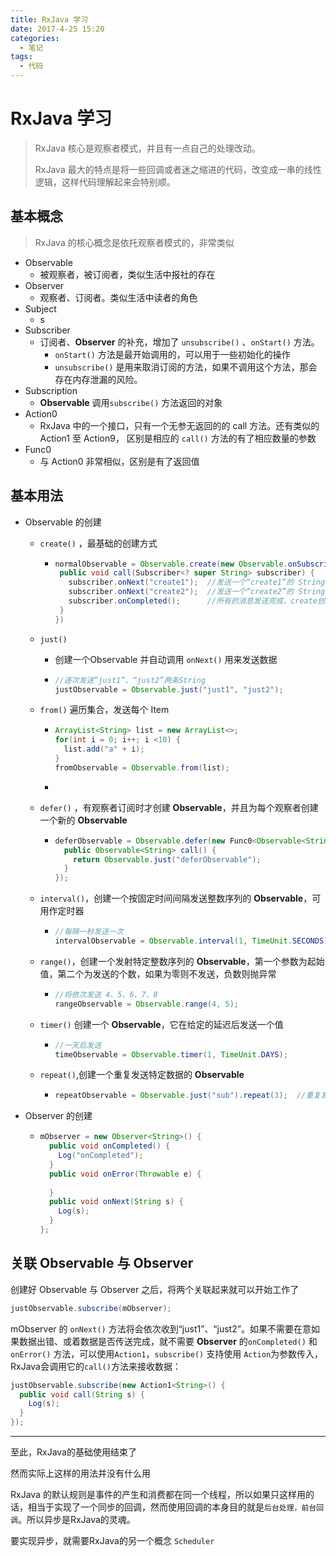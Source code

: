 ```yaml
---
title: RxJava 学习
date: 2017-4-25 15:20
categories:
  - 笔记
tags:
  - 代码
---
```

# RxJava 学习

> RxJava 核心是观察者模式，并且有一点自己的处理改动。
>
> RxJava 最大的特点是将一些回调或者迷之缩进的代码，改变成一串的线性逻辑，这样代码理解起来会特别顺。

## 基本概念

> RxJava 的核心概念是依托观察者模式的，非常类似

* Observable 
  * 被观察者，被订阅者，类似生活中报社的存在
* Observer
  * 观察者、订阅者。类似生活中读者的角色
* Subject
  * s
* Subscriber
  * 订阅者、**Observer** 的补充，增加了 `unsubscribe()` 、`onStart()` 方法。
    * `onStart()` 方法是最开始调用的，可以用于一些初始化的操作
    * `unsubscribe()` 是用来取消订阅的方法，如果不调用这个方法，那会存在内存泄漏的风险。
* Subscription
  * **Observable** 调用`subscribe()` 方法返回的对象
* Action0
  * RxJava 中的一个接口，只有一个无参无返回的的 call 方法。还有类似的 Action1 至 Action9， 区别是相应的 `call()` 方法的有了相应数量的参数
* Func0
  * 与 Action0 非常相似，区别是有了返回值



## 基本用法

* Observable 的创建

  * `create()` ，最基础的创建方式

    * ```java
      normalObservable = Observable.create(new Observable.onSubscribe<String>() {
       public void call(Subscriber<? super String> subscriber) {
         subscriber.onNext("create1");	//发送一个“create1”的 String
         subscriber.onNext("create2");	//发送一个“create2”的 String
         subscriber.onCompleted();		//所有的消息发送完成，create创建方式需要手动调用onCompleted
       } 
      })
      ```

  * `just()` 

    * 创建一个Observable 并自动调用 `onNext()` 用来发送数据

    * ```java
      //逐次发送“just1”、“just2”两条String
      justObservable = Observable.just("just1", "just2");
      ```

  * `from()` 遍历集合，发送每个 Item

    * ```java
      ArrayList<String> list = new ArrayList<>;
      for(int i = 0; i++; i <10) {
        list.add("a" + i);
      }
      fromObservable = Observable.from(list);
      ```

    * ​

  * `defer()` ，有观察者订阅时才创建 **Observable**，并且为每个观察者创建一个新的 **Observable** 

    * ```java
      deferObservable = Observable.defer(new Func0<Observable<String>() {
        public Observable<String> call() {
          return Observable.just("deferObservable");
        }
      });
      ```

  * `interval()`，创建一个按固定时间间隔发送整数序列的 **Observable**，可用作定时器

    * ```java
      //每隔一秒发送一次
      intervalObservable = Observable.interval(1, TimeUnit.SECONDS);
      ```

  * `range()`，创建一个发射特定整数序列的 **Observable**，第一个参数为起始值，第二个为发送的个数，如果为零则不发送，负数则抛异常

    * ```java
      //将依次发送 4、5、6、7、8
      rangeObservable = Observable.range(4, 5);
      ```

  * `timer()` 创建一个 **Observable**，它在给定的延迟后发送一个值

    * ```java
      //一天后发送
      timeObservable = Observable.timer(1, TimeUnit.DAYS);
      ```

  * `repeat()`,创建一个重复发送特定数据的 **Observable**

    * ```java
      repeatObservable = Observable.just("sub").repeat(3);	//重复发送3次
      ```

* Observer 的创建

  * ```java
    mObserver = new Observer<String>() {
      public void onCompleted() {
        Log("onCompleted");
      }
      public void onError(Throwable e) {
        
      }
      public void onNext(String s) {
        Log(s);
      }
    };
    ```

## 关联 Observable 与 Observer

创建好 Observable 与 Observer 之后，将两个关联起来就可以开始工作了

```java
justObservable.subscribe(mObserver);
```

mObserver 的 `onNext()` 方法将会依次收到“just1”、“just2”。如果不需要在意如果数据出错、或着数据是否传送完成，就不需要 **Observer** 的`onCompleted()` 和`onError()` 方法，可以使用`Action1`，`subscribe()` 支持使用 `Action`为参数传入，RxJava会调用它的`call()`方法来接收数据：

```java
justObservable.subscribe(new Action1<String>() {
  public void call(String s) {
    Log(s);
  }
});
```

---

至此，RxJava的基础使用结束了

然而实际上这样的用法并没有什么用

RxJava 的默认规则是事件的产生和消费都在同一个线程，所以如果只这样用的话，相当于实现了一个同步的回调，然而使用回调的本身目的就是`后台处理，前台回调`。所以异步是RxJava的灵魂。

要实现异步，就需要RxJava的另一个概念 `Scheduler`


